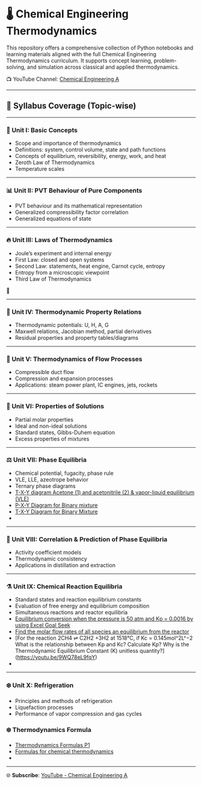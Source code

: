 # 🌡️ Chemical Engineering Thermodynamics

This repository offers a comprehensive collection of Python notebooks and learning materials aligned with the full Chemical Engineering Thermodynamics curriculum. It supports concept learning, problem-solving, and simulation across classical and applied thermodynamics.

 
📺 YouTube Channel: [Chemical Engineering A](https://www.youtube.com/@chemicalengineeringA)

---

## 📘 Syllabus Coverage (Topic-wise)

---

### 🧪 Unit I: Basic Concepts
- Scope and importance of thermodynamics
- Definitions: system, control volume, state and path functions
- Concepts of equilibrium, reversibility, energy, work, and heat
- Zeroth Law of Thermodynamics
- Temperature scales


---

### 📊 Unit II: PVT Behaviour of Pure Components
- PVT behaviour and its mathematical representation
- Generalized compressibility factor correlation
- Generalized equations of state



---

### 🔥 Unit III: Laws of Thermodynamics
- Joule’s experiment and internal energy
- First Law: closed and open systems
- Second Law: statements, heat engine, Carnot cycle, entropy
- Entropy from a microscopic viewpoint
- Third Law of Thermodynamics

📁

---

### 📐 Unit IV: Thermodynamic Property Relations
- Thermodynamic potentials: U, H, A, G
- Maxwell relations, Jacobian method, partial derivatives
- Residual properties and property tables/diagrams



---

### 🚀 Unit V: Thermodynamics of Flow Processes
- Compressible duct flow
- Compression and expansion processes
- Applications: steam power plant, IC engines, jets, rockets



---

### 🧪 Unit VI: Properties of Solutions
- Partial molar properties
- Ideal and non-ideal solutions
- Standard states, Gibbs-Duhem equation
- Excess properties of mixtures



---

### ⚖️ Unit VII: Phase Equilibria
- Chemical potential, fugacity, phase rule
- VLE, LLE, azeotrope behavior
- Ternary phase diagrams
- [T-X-Y diagram  Acetone (1) and acetonitrile (2) & vapor-liquid equilibrium (VLE)](https://youtu.be/wc3wlsDreZs)
- [P-X-Y Diagram for Binary mixture ](https://youtu.be/o-X4SOS4h8g)
- [T-X-Y Diagram for Binary Mixture ](https://youtu.be/sBa7W3pPDMY)
- 



---

### 🔄 Unit VIII: Correlation & Prediction of Phase Equilibria
- Activity coefficient models
- Thermodynamic consistency
- Applications in distillation and extraction



---

### ⚗️ Unit IX: Chemical Reaction Equilibria
- Standard states and reaction equilibrium constants
- Evaluation of free energy and equilibrium composition
- Simultaneous reactions and reactor equilibria
- [Equilibrium conversion when the pressure is 50 atm and Kp = 0.0016 by using  Excel Goal Seek](https://youtu.be/h7PHk5JXTQg)
- [Find the molar flow rates of all species  an equilibrium from the reactor](https://youtu.be/qkPUW8sHpC4)
- [For the reaction 2CH4 ⇌ C2H2 +3H2 at 1518°C, if Kc = 0.145mol^2L^−2
What is the relationship between Kp and Kc?
Calculate Kp?
Why is the Thermodynamic Equilibrium Constant (K) unitless quantity?] (https://youtu.be/9WQ78eL9fqY)
- 



---

### ❄️ Unit X: Refrigeration
- Principles and methods of refrigeration
- Liquefaction processes
- Performance of vapor compression and gas cycles

### ❄️ Thermodynamics Formula
- [Thermodynamics Formulas P1](https://youtube.com/shorts/3_dMT3U1aOU)
- [Formulas for chemical thermodynamics](https://youtube.com/shorts/8JDBIuWHNTE)
- 

---


🌐 **Subscribe**: [YouTube - Chemical Engineering A](https://www.youtube.com/@chemicalengineeringA)
